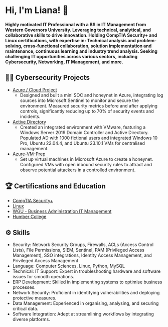 <h1> Hi, I'm Liana! 👋

<h4>Highly motivated IT Professional with a BS in IT Management from Western Governors University. Leveraging technical, analytical, and collaborative skills to drive innovation. Holding CompTIA Security+ and Linux certifications, with expertise in: Technical analysis and problem-solving, cross-functional collaboration, solution implementation and maintenance, continuous learning and industry trend analysis. Seeking challenging IT opportunities across various sectors, including Cybersecurity, Networking, IT Management, and more.</h4>


<h2> 👨‍💻 Cybersecurity Projects</h2>

  - [Azure / Cloud Project](https://github.com/Liana-W/Azure-SOC-Honeynet.git)
     - Designed and built a mini SOC and honeynet in Azure, integrating log sources into Microsoft Sentinel to monitor and secure the environment. Measured security metrics before and after applying controls, significantly reducing up to 70% of security events and incidents.
  - [Active Directory](https://github.com/Liana-W/Active-Directory)
     - Created an integrated environment with VMware, featuring a Windows Server 2019 Domain Controller and Active Directory. Populated AD with 1000 fictional users and integrated Windows 10 Pro, Ubuntu 22.04.4, and Ubuntu 23.10.1 VMs for centralised management.
  - [Azure-VM-Prep](https://github.com/Liana-W/Azure-VM-Prep)
     - Set up virtual machines in Microsoft Azure to create a honeynet. Configured VMs with open inbound security rules to attract and observe potential attackers in a controlled environment.

<h2> 🏆 Certifications and Education</h2>

- [CompTIA Security+](https://www.credly.com/earner/earned/badge/a60efbc0-08f6-49f4-ae84-a58caf20768e)
- [Linux](https://cs.lpi.org/caf/Xamman/certification/verify/LPI000620039/gt2ejtx4mr)
- [WGU - Business Administration IT Management](https://cecredentialtrust.com/home/list/)
- [Humber College](https://learner.mycreds.ca/documents/d32119e5-83b6-4674-ad05-aee21e79ef92)

<h2> ⚙️ Skills</h2>

- Security: Network Security Groups, Firewalls, ACLs (Access Control Lists), File Permissions, SIEM, Sentinel, PAM (Privileged Access Management), SSO integrations, Identity Access Management, and Privileged Access Management
- Language: Computer Sciences, Linux, Python, MySQL
- Technical: IT Support: Expert in troubleshooting hardware and software issues for smooth operations.
- ERP Development: Skilled in implementing systems to optimise business processes.
- Network Security: Proficient in identifying vulnerabilities and deploying protective measures.
- Data Management: Experienced in organising, analysing, and securing critical data.
- Software Integration: Adept at streamlining workflows by integrating diverse platforms.

